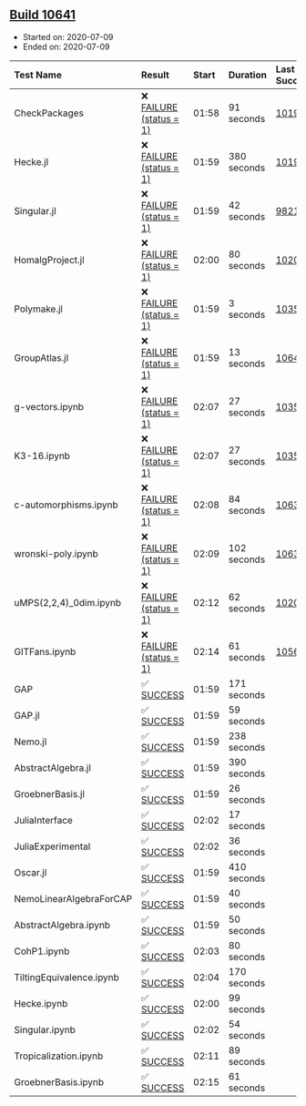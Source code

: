 ## [Build 10641](https://oscarci.mathematik.uni-kl.de/job/oscar/10641/)

* Started on: 2020-07-09
* Ended on: 2020-07-09

| Test Name    | Result | Start | Duration | Last Success | First Failure |
|:-------------|:-------|:------|:---------|:-------------|:--------------|
| CheckPackages | ❌ [FAILURE (status = 1)](https://oscarci.mathematik.uni-kl.de/job/oscar/10641/artifact/logs/build-10641/CheckPackages.log) | 01:58 | 91 seconds | [10197](https://oscarci.mathematik.uni-kl.de/job/oscar/10197/) | [10198](https://oscarci.mathematik.uni-kl.de/job/oscar/10198/) |
| Hecke.jl | ❌ [FAILURE (status = 1)](https://oscarci.mathematik.uni-kl.de/job/oscar/10641/artifact/logs/build-10641/Hecke.jl.log) | 01:59 | 380 seconds | [10197](https://oscarci.mathematik.uni-kl.de/job/oscar/10197/) | [10198](https://oscarci.mathematik.uni-kl.de/job/oscar/10198/) |
| Singular.jl | ❌ [FAILURE (status = 1)](https://oscarci.mathematik.uni-kl.de/job/oscar/10641/artifact/logs/build-10641/Singular.jl.log) | 01:59 | 42 seconds | [9821](https://oscarci.mathematik.uni-kl.de/job/oscar/9821/) | [9822](https://oscarci.mathematik.uni-kl.de/job/oscar/9822/) |
| HomalgProject.jl | ❌ [FAILURE (status = 1)](https://oscarci.mathematik.uni-kl.de/job/oscar/10641/artifact/logs/build-10641/HomalgProject.jl.log) | 02:00 | 80 seconds | [10209](https://oscarci.mathematik.uni-kl.de/job/oscar/10209/) | [10210](https://oscarci.mathematik.uni-kl.de/job/oscar/10210/) |
| Polymake.jl | ❌ [FAILURE (status = 1)](https://oscarci.mathematik.uni-kl.de/job/oscar/10641/artifact/logs/build-10641/Polymake.jl.log) | 01:59 | 3 seconds | [10356](https://oscarci.mathematik.uni-kl.de/job/oscar/10356/) | [10357](https://oscarci.mathematik.uni-kl.de/job/oscar/10357/) |
| GroupAtlas.jl | ❌ [FAILURE (status = 1)](https://oscarci.mathematik.uni-kl.de/job/oscar/10641/artifact/logs/build-10641/GroupAtlas.jl.log) | 01:59 | 13 seconds | [10640](https://oscarci.mathematik.uni-kl.de/job/oscar/10640/) | [10641](https://oscarci.mathematik.uni-kl.de/job/oscar/10641/) |
| g-vectors.ipynb | ❌ [FAILURE (status = 1)](https://oscarci.mathematik.uni-kl.de/job/oscar/10641/artifact/logs/build-10641/g-vectors.ipynb.log) | 02:07 | 27 seconds | [10356](https://oscarci.mathematik.uni-kl.de/job/oscar/10356/) | [10357](https://oscarci.mathematik.uni-kl.de/job/oscar/10357/) |
| K3-16.ipynb | ❌ [FAILURE (status = 1)](https://oscarci.mathematik.uni-kl.de/job/oscar/10641/artifact/logs/build-10641/K3-16.ipynb.log) | 02:07 | 27 seconds | [10356](https://oscarci.mathematik.uni-kl.de/job/oscar/10356/) | [10357](https://oscarci.mathematik.uni-kl.de/job/oscar/10357/) |
| c-automorphisms.ipynb | ❌ [FAILURE (status = 1)](https://oscarci.mathematik.uni-kl.de/job/oscar/10641/artifact/logs/build-10641/c-automorphisms.ipynb.log) | 02:08 | 84 seconds | [10638](https://oscarci.mathematik.uni-kl.de/job/oscar/10638/) | [10639](https://oscarci.mathematik.uni-kl.de/job/oscar/10639/) |
| wronski-poly.ipynb | ❌ [FAILURE (status = 1)](https://oscarci.mathematik.uni-kl.de/job/oscar/10641/artifact/logs/build-10641/wronski-poly.ipynb.log) | 02:09 | 102 seconds | [10639](https://oscarci.mathematik.uni-kl.de/job/oscar/10639/) | [10640](https://oscarci.mathematik.uni-kl.de/job/oscar/10640/) |
| uMPS(2,2,4)_0dim.ipynb | ❌ [FAILURE (status = 1)](https://oscarci.mathematik.uni-kl.de/job/oscar/10641/artifact/logs/build-10641/uMPS-2-2-4-_0dim.ipynb.log) | 02:12 | 62 seconds | [10209](https://oscarci.mathematik.uni-kl.de/job/oscar/10209/) | [10210](https://oscarci.mathematik.uni-kl.de/job/oscar/10210/) |
| GITFans.ipynb | ❌ [FAILURE (status = 1)](https://oscarci.mathematik.uni-kl.de/job/oscar/10641/artifact/logs/build-10641/GITFans.ipynb.log) | 02:14 | 61 seconds | [10566](https://oscarci.mathematik.uni-kl.de/job/oscar/10566/) | [10567](https://oscarci.mathematik.uni-kl.de/job/oscar/10567/) |
| GAP | ✅ [SUCCESS](https://oscarci.mathematik.uni-kl.de/job/oscar/10641/artifact/logs/build-10641/GAP.log) | 01:59 | 171 seconds |  |  |
| GAP.jl | ✅ [SUCCESS](https://oscarci.mathematik.uni-kl.de/job/oscar/10641/artifact/logs/build-10641/GAP.jl.log) | 01:59 | 59 seconds |  |  |
| Nemo.jl | ✅ [SUCCESS](https://oscarci.mathematik.uni-kl.de/job/oscar/10641/artifact/logs/build-10641/Nemo.jl.log) | 01:59 | 238 seconds |  |  |
| AbstractAlgebra.jl | ✅ [SUCCESS](https://oscarci.mathematik.uni-kl.de/job/oscar/10641/artifact/logs/build-10641/AbstractAlgebra.jl.log) | 01:59 | 390 seconds |  |  |
| GroebnerBasis.jl | ✅ [SUCCESS](https://oscarci.mathematik.uni-kl.de/job/oscar/10641/artifact/logs/build-10641/GroebnerBasis.jl.log) | 01:59 | 26 seconds |  |  |
| JuliaInterface | ✅ [SUCCESS](https://oscarci.mathematik.uni-kl.de/job/oscar/10641/artifact/logs/build-10641/JuliaInterface.log) | 02:02 | 17 seconds |  |  |
| JuliaExperimental | ✅ [SUCCESS](https://oscarci.mathematik.uni-kl.de/job/oscar/10641/artifact/logs/build-10641/JuliaExperimental.log) | 02:02 | 36 seconds |  |  |
| Oscar.jl | ✅ [SUCCESS](https://oscarci.mathematik.uni-kl.de/job/oscar/10641/artifact/logs/build-10641/Oscar.jl.log) | 01:59 | 410 seconds |  |  |
| NemoLinearAlgebraForCAP | ✅ [SUCCESS](https://oscarci.mathematik.uni-kl.de/job/oscar/10641/artifact/logs/build-10641/NemoLinearAlgebraForCAP.log) | 01:59 | 40 seconds |  |  |
| AbstractAlgebra.ipynb | ✅ [SUCCESS](https://oscarci.mathematik.uni-kl.de/job/oscar/10641/artifact/logs/build-10641/AbstractAlgebra.ipynb.log) | 01:59 | 50 seconds |  |  |
| CohP1.ipynb | ✅ [SUCCESS](https://oscarci.mathematik.uni-kl.de/job/oscar/10641/artifact/logs/build-10641/CohP1.ipynb.log) | 02:03 | 80 seconds |  |  |
| TiltingEquivalence.ipynb | ✅ [SUCCESS](https://oscarci.mathematik.uni-kl.de/job/oscar/10641/artifact/logs/build-10641/TiltingEquivalence.ipynb.log) | 02:04 | 170 seconds |  |  |
| Hecke.ipynb | ✅ [SUCCESS](https://oscarci.mathematik.uni-kl.de/job/oscar/10641/artifact/logs/build-10641/Hecke.ipynb.log) | 02:00 | 99 seconds |  |  |
| Singular.ipynb | ✅ [SUCCESS](https://oscarci.mathematik.uni-kl.de/job/oscar/10641/artifact/logs/build-10641/Singular.ipynb.log) | 02:02 | 54 seconds |  |  |
| Tropicalization.ipynb | ✅ [SUCCESS](https://oscarci.mathematik.uni-kl.de/job/oscar/10641/artifact/logs/build-10641/Tropicalization.ipynb.log) | 02:11 | 89 seconds |  |  |
| GroebnerBasis.ipynb | ✅ [SUCCESS](https://oscarci.mathematik.uni-kl.de/job/oscar/10641/artifact/logs/build-10641/GroebnerBasis.ipynb.log) | 02:15 | 61 seconds |  |  |
